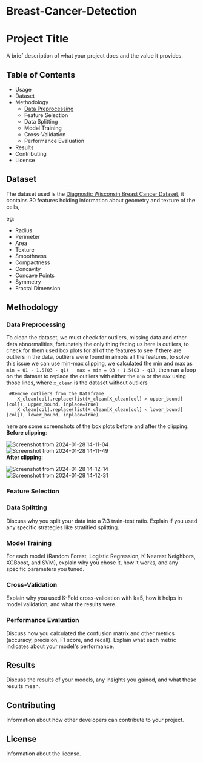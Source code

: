 # Breast-Cancer-Detection
# Project Title
A brief description of what your project does and the value it provides.

## Table of Contents
- Usage
- Dataset
- Methodology
  - [Data Preprocessing](#data-preprocessing)
  - Feature Selection
  - Data Splitting
  - Model Training
  - Cross-Validation
  - Performance Evaluation
- Results
- Contributing
- License

## Dataset
The dataset used is the [Diagnostic Wisconsin Breast Cancer Dataset](https://archive.ics.uci.edu/dataset/17/breast+cancer+wisconsin+diagnostic), it contains 30 features holding information about geometry and texture of the cells, 

eg:
<ul>
  <li>Radius</li>
  <li>Perimeter</li>
  <li>Area</li>
  <li>Texture</li>
  <li>Smoothness</li>
  <li>Compactness</li>
  <li>Concavity</li>
  <li>Concave Points</li>
  <li>Symmetry</li>
  <li>Fractal Dimension</li>
</ul>

## Methodology

### Data Preprocessing
To clean the dataset, we must check for outliers, missing data and other data abnormalities, fortunately the only thing facing us here is outliers, to check for them used box plots for all of the features to see if there are outliers in the data, outliers were found in almots all the features, to solve this issue we can use min-max clipping, we calculated the min and max as `min = Q1 - 1.5(Q3 - q1)   max = min = Q3 + 1.5(Q3 - q1)`, then ran a loop on the dataset to replace the outliers with either the `min` or the `max` using those lines, where `x_clean` is the dataset without outliers
```
 #Remove outliers from the Dataframe
    X_clean[col].replace(list(X_clean[X_clean[col] > upper_bound][col]), upper_bound, inplace=True)
    X_clean[col].replace(list(X_clean[X_clean[col] < lower_bound][col]), lower_bound, inplace=True)
```
here are some screenshots of the box plots before and after the clipping:<br>
**Before clipping**:

![Screenshot from 2024-01-28 14-11-04](https://github.com/AbdullahAhmed30/Breast-Cancer-Detection/assets/101139791/7dfd439e-21e9-4f8a-b2d3-8e91698f89f8)
![Screenshot from 2024-01-28 14-11-49](https://github.com/AbdullahAhmed30/Breast-Cancer-Detection/assets/101139791/ecd2d712-f255-4886-975f-0df340ff0cf2)<br>
**After clipping**:

![Screenshot from 2024-01-28 14-12-14](https://github.com/AbdullahAhmed30/Breast-Cancer-Detection/assets/101139791/41a83307-da4c-4db0-9e02-2a5f863b9af6)
![Screenshot from 2024-01-28 14-12-31](https://github.com/AbdullahAhmed30/Breast-Cancer-Detection/assets/101139791/08b0e65a-ea92-40af-b0ff-cee7c98aa346)


### Feature Selection


### Data Splitting
Discuss why you split your data into a 7:3 train-test ratio. Explain if you used any specific strategies like stratified splitting.

### Model Training
For each model (Random Forest, Logistic Regression, K-Nearest Neighbors, XGBoost, and SVM), explain why you chose it, how it works, and any specific parameters you tuned.

### Cross-Validation
Explain why you used K-Fold cross-validation with k=5, how it helps in model validation, and what the results were.

### Performance Evaluation
Discuss how you calculated the confusion matrix and other metrics (accuracy, precision, F1 score, and recall). Explain what each metric indicates about your model's performance.

## Results
Discuss the results of your models, any insights you gained, and what these results mean.

## Contributing
Information about how other developers can contribute to your project.

## License
Information about the license.
